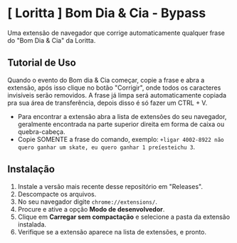 # [ Loritta ] Bom Dia & Cia - Bypass
Uma extensão de navegador que corrige automaticamente qualquer frase do "Bom Dia &amp; Cia" da Loritta.

## Tutorial de Uso
Quando o evento do Bom dia & Cia começar, copie a frase e abra a extensão, após isso clique no botão "Corrigir", onde todos os caracteres invisíveis serão removidos. A frase já limpa será automaticamente copiada pra sua área de transferência, depois disso é só fazer um CTRL + V.

- Para encontrar a extensão abra a lista de extensões do seu navegador, geralmente encontrada na parte superior direita em forma de caixa ou quebra-cabeça.
- Copie SOMENTE a frase do comando, exemplo: `+ligar 4002-8922 não quero ganhar um skate, eu quero ganhar 1 preíesteichu 3`.

## Instalação
1. Instale a versão mais recente desse repositório em "Releases".
2. Descompacte os arquivos.
3. No seu navegador digite `chrome://extensions/`.
4. Procure e ative a opção **Modo de desenvolvedor**.
5. Clique em **Carregar sem compactação** e selecione a pasta da extensão instalada.
6. Verifique se a extensão aparece na lista de extensões, e pronto.
